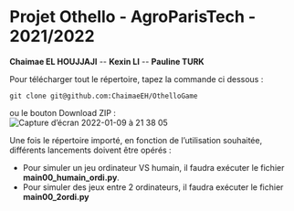 # Projet Othello - AgroParisTech - 2021/2022

**Chaimae EL HOUJJAJI** -- **Kexin LI** -- **Pauline TURK**

Pour télécharger tout le répertoire, tapez la commande ci dessous :

```shell
git clone git@github.com:ChaimaeEH/OthelloGame
```

ou le bouton Download ZIP :  
![Capture d’écran 2022-01-09 à 21 38 05](https://user-images.githubusercontent.com/90857148/148700253-c35e846e-2731-44cf-b569-50c86ef28701.png)

Une fois le répertoire importé, en fonction de l’utilisation souhaitée, différents lancements doivent être opérés :
* Pour simuler un jeu ordinateur VS humain, il faudra exécuter le fichier **main00_humain_ordi.py**.
* Pour simuler des jeux entre 2 ordinateurs, il faudra exécuter le fichier **main00_2ordi.py**

